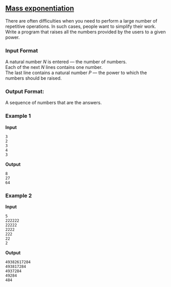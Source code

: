 ## [Mass exponentiation](../../../solutions/3.1/31_m.py)

There are often difficulties when you need to perform a large number of repetitive operations. In such cases, people want to simplify their work. Write a program that raises all the numbers provided by the users to a given power.

### Input Format

A natural number $N$ is entered — the number of numbers.\
Each of the next $N$ lines contains one number.\
The last line contains a natural number $P$ — the power to which the numbers should be raised.

### Output Format:

A sequence of numbers that are the answers.

### Example 1

__Input__
```plaintext
3
2
3
4
3
```

__Output__
```plaintext
8
27
64
```

### Example 2

__Input__
```plaintext
5
222222
22222
2222
222
22
2
```

__Output__
```plaintext
49382617284
493817284
4937284
49284
484
```
